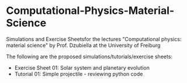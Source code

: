 # Computational-Physics-Material-Science
Simulations and Exercise Sheetsfor the lectures "Computational physics: material science" by Prof. Dzubiella at the University of Freiburg

The following are the proposed simulations/tutorials/exercise sheets:

- Exercise Sheet 01: Solar system and planetary evolution
- Tutorial 01: Simple projectile - reviewing python code

